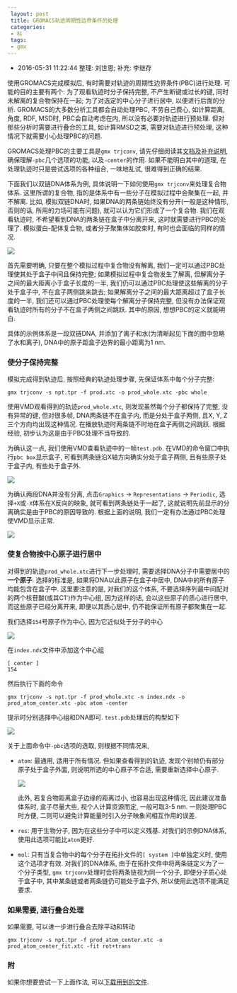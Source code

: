 ```yaml
---
 layout: post
 title: GROMACS轨迹周期性边界条件的处理
 categories:
 - 科
 tags:
 - gmx
---
```


- 2016-05-31 11:22:44 整理: 刘世恩; 补充: 李继存

使用GROMACS完成模拟后, 有时需要对轨迹的周期性边界条件(PBC)进行处理. 可能的目的主要有两个: 为了观看轨迹时分子保持完整, 不产生断键或过长的键, 同时未解离的复合物保持在一起; 为了对选定的中心分子进行居中, 以便进行后面的分析. GROMACS的大多数分析工具都会自动处理PBC, 不劳自己费心, 如计算距离, 角度, RDF, MSD时, PBC会自动考虑在内, 所以没有必要对轨迹进行预处理. 但对那些分析时需要进行叠合的工具, 如计算RMSD之类, 需要对轨迹进行预处理, 这种情况下就需要小心处理PBC的问题.

GROMACS处理PBC的主要工具是`gmx trjconv`, 请先仔细阅读其[文档及补充说明](http://jerkwin.github.io/GMX/GMXprg/#gmx-trjconv--), 确保理解`-pbc`几个选项的功能, 以及`-center`的作用. 如果不能明白其中的道理, 在处理轨迹时只是尝试选项的各种组合, 一味地乱试, 很难得到正确的结果.

下面我们以双链DNA体系为例, 具体说明一下如何使用`gmx trjconv`来处理复合物体系. 这里所谓的复合物, 指的是体系中有一些分子在模拟过程中会聚集在一起, 并不解离. 比如, 模拟双链DNA时, 如果DNA的两条链始终没有分开(一般是这种情形, 否则的话, 所用的力场可能有问题), 就可以认为它们形成了一个复合物. 我们在观看轨迹时, 不希望看到DNA的两条链在盒子中分离开来, 这时就需要进行PBC的处理了. 模拟蛋白-配体复合物, 或者分子聚集体如胶束时, 有时也会面临的同样的情况.

![](/pic/gmxPBC_all.png)

首先需要明确, 只要在整个模拟过程中复合物没有解离, 我们一定可以通过PBC处理使其处于盒子中间且保持完整; 如果模拟过程中复合物发生了解离, 但解离分子之间的最大距离小于盒子长度的一半, 我们仍可以通过PBC处理使这些解离的分子处于盒子中, 不在盒子两侧跳来跳去; 如果解离分子之间的最大距离超过了盒子长度的一半, 我们还可以通过PBC处理使每个解离分子保持完整, 但没有办法保证观看轨迹时所有的分子不在盒子两侧之间跳跃. 其中的原因, 想想PBC的定义就能明白.

具体的示例体系是一段双链DNA, 并添加了离子和水(为清晰起见下面的图中忽略了水和离子), DNA中的原子距盒子边界的最小距离为1 nm.

### 使分子保持完整

模拟完成得到轨迹后, 按照经典的轨迹处理步骤, 先保证体系中每个分子完整:

	gmx trjconv -s npt.tpr -f prod.xtc -o prod_whole.xtc -pbc whole

使用VMD观看得到的轨迹`prod_whole.xtc`, 则发现虽然每个分子都保持了完整, 没有异常的键, 但对很多帧, DNA两条链不在盒子内, 而是分处于盒子两侧, 且X, Y, Z三个方向均出现这种情况. 在播放轨迹时两条链不时地在盒子两侧之间跳跃. 根据经验, 初步认为这是由于PBC处理不当导致的.

为确认这一点, 我们使用VMD查看轨迹中的一帧`test.pdb`. 在VMD的命令窗口中执行`pbc box`显示盒子, 可看到两条链沿X轴方向确实分处于盒子两侧, 且有些原子处于盒子内, 有些处于盒子外.

![](/pic/gmxPBC_mol.png)

为确认两段DNA并没有分离, 点击`Graphics` -> `Representations` -> `Periodic`, 选择`+X`或`-X`体系在X反向的映象, 就可看到两条链处于一起了, 这就说明先前显示的分离确实是由于PBC的原因导致的. 根据上面的说明, 我们一定有办法通过PBC处理使VMD显示正常.

![](/pic/gmxPBC_pbc.png)

### 使复合物按中心原子进行居中

对得到的轨迹`prod_whole.xtc`进行下一步处理时, 需要选择DNA分子中需要居中的 __一个原子__. 选择的标准是, 如果将DNA以此原子在盒子中居中, DNA中的所有原子均能包含在盒子中. 这里要注意的是, 对我们的这个体系, 不要选择序列最中间配对的两个核苷酸(或其C1')作为中心组, 因为这样的话, 会以这些原子的质心进行居中, 而这些原子已经分离开来, 即便以其质心居中, 仍不能保证所有原子都聚集在一起.

我们选择`154`号原子作为中心, 因为它近似处于分子的中心

![](/pic/gmxPBC_cnt.png)

在`index.ndx`文件中添加这个中心组

	[ center ]
	154

然后执行下面的命令

	gmx trjconv -s npt.tpr -f prod_whole.xtc -n index.ndx -o prod_atom_center.xtc -pbc atom -center

提示时分别选择中心组和DNA即可. `test.pdb`处理后的构型如下

![](/pic/gmxPBC_atmcnt.png)

关于上面命令中`-pbc`选项的选取, 则根据不同情况来,

- `atom`: 最通用, 适用于所有情况. 但如果查看得到的轨迹, 发现个别帧仍有部分原子处于盒子外面, 则说明所选的中心原子不合适, 需要重新选择中心原子.

	![](/pic/gmxPBC_badcnt.png)

	此外, 若复合物距离盒子边缘的距离过小, 也容易出现这种情况, 因此建议准备体系时, 盒子尽量大些, 视个人计算资源而定, 一般可取3-5 nm. 一则处理PBC时方便, 二则可以避免计算能量时引入分子映象间相互作用的误差.

- `res`: 用于生物分子, 因为在这些分子中可以定义残基. 对我们的示例DNA体系, 使用此选项可能比`atom`更好.
- `mol`: 只有当复合物中的每个分子在拓扑文件的`[ system ]`中单独定义时, 使用这个选项才有效. 对我们的DNA体系, 由于在拓扑文件中将两条链定义为了一个分子类型, `gmx trjconv`处理时会将两条链视为同一个分子, 即便分子质心处于盒子中, 其中某条链或者两条链仍可能处于盒子外, 所以使用此选项不能满足要求.

### 如果需要, 进行叠合处理

如果需要, 可以进一步进行叠合去除平动和转动

	gmx trjconv -s npt.tpr -f prod_atom_center.xtc -o prod_atom_center_fit.xtc -fit rot+trans

### 附

如果你想要尝试一下上面作法, 可以[下载用到的文件](/Prog/gmxPBC.zip).
